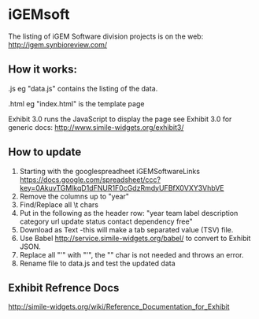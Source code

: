 iGEMsoft
========
The listing of iGEM Software division projects is on the web:
http://igem.synbioreview.com/

How it works:
-------------
.js eg "data.js" contains the listing of the data.

.html eg "index.html" is the template page

Exhibit 3.0 runs the JavaScript to display the page
see Exhibit 3.0 for generic docs: http://www.simile-widgets.org/exhibit3/

How to update
------------

1. Starting with the googlespreadheet iGEMSoftwareLinks https://docs.google.com/spreadsheet/ccc?key=0AkuvTGMlkqD1dFNUR1F0cGdzRmdyUFBfX0VXY3VhbVE
2. Remove the columns up to "year"
3. Find/Replace all \t <tab> chars
4. Put in the following as the header row: "year	team	label	description	category	url	update	status	contact	dependency	free"
5. Download as Text -this will make a tab separated value (TSV) file.
6. Use Babel http://service.simile-widgets.org/babel/ to convert to Exhibit JSON.
7. Replace all "\'" with "'", the "\" <escape> char is not needed and throws an error.  
8. Rename file to data.js and test the updated data

Exhibit Refrence Docs
---------------------
http://simile-widgets.org/wiki/Reference_Documentation_for_Exhibit
